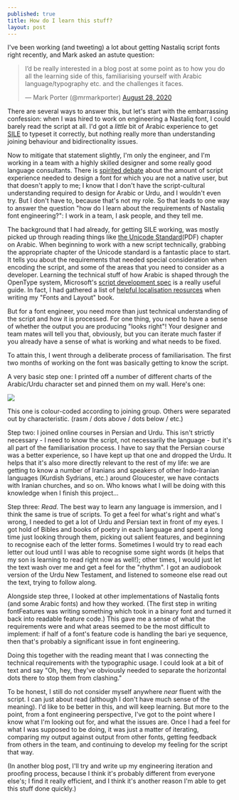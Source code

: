 ```yaml
---
published: true
title: How do I learn this stuff?
layout: post
---
```


I've been working (and tweeting) a lot about getting Nastaliq script fonts right recently, and Mark asked an astute question:

<blockquote class="twitter-tweet"><p lang="en" dir="ltr">I’d be really interested in a blog post at some point as to how you do all the learning side of this, familiarising yourself with Arabic language/typography etc. and the challenges it faces.</p>&mdash; Mark Porter (@mrmarkporter) <a href="https://twitter.com/mrmarkporter/status/1299374272767549441?ref_src=twsrc%5Etfw">August 28, 2020</a></blockquote> <script async src="https://platform.twitter.com/widgets.js" charset="utf-8"></script>

There are several ways to answer this, but let's start with the embarrassing confession: when I was hired to work on engineering a Nastaliq font, I could barely read the script at all. I'd got a *little* bit of Arabic experience to get [SILE](https://sile-typesetter.org) to typeset it correctly, but nothing really more than understanding joining behaviour and bidirectionality issues.

Now to mitigate that statement slightly, I'm only the engineer, and I'm working in a team with a highly skilled designer and some really good language consultants. There is [spirited debate](http://www.alphabettes.org/reflections-on-its-time-to-act/) about the amount of script experience needed to design a font for which you are not a native user, but that doesn't apply to me; I know that I don't have the script-cultural understanding required to design for Arabic or Urdu, and I wouldn't even try. But I don't have to, because that's not my role. So that leads to one way to answer the question "how do I learn about the requirements of Nastaliq font engineering?": I work in a team, I ask people, and they tell me.

The background that I had already, for getting SILE working, was mostly picked up through reading things like [the Unicode Standard](https://www.unicode.org/versions/Unicode13.0.0/ch09.pdf)(PDF) chapter on Arabic. When beginning to work with a new script technically, grabbing the appropriate chapter of the Unicode standard is a fantastic place to start. It tells you about the requirements that needed special consideration when encoding the script, and some of the areas that you need to consider as a developer. Learning the technical stuff of how Arabic is shaped through the OpenType system, Microsoft's [script development spec](https://docs.microsoft.com/en-us/typography/script-development/arabic) is a really useful guide. In fact, I had gathered a list of [helpful localisation reosurces](https://simoncozens.github.io/fonts-and-layout/localisation.html#resources) when writing my "Fonts and Layout" book. 

But for a font engineer, you need more than just technical understanding of the script and how it is processed. For one thing, you need to have a sense of whether the output you are producing "looks right"! Your designer and team mates will tell you that, obviously, but you can iterate much faster if you already have a sense of what is working and what needs to be fixed.

To attain this, I went through a deliberate process of familiarisation. The first two months of working on the font was basically getting to know the script.

A very basic step one: I printed off a number of different charts of the Arabic/Urdu character set and pinned them on my wall. Here's one:

![](https://simoncozens.github.io/images/arabic1.jpg)

This one is colour-coded according to joining group. Others were separated out by characteristic. (rasm / dots above / dots below / etc.)

Step two: I joined online courses in Persian and Urdu. This isn't strictly necessary - I need to know the script, not necessarily the language - but it's all part of the familiarisation process. I have to say that the Persian course was a better experience, so I have kept up that one and dropped the Urdu. It helps that it's also more directly relevant to the rest of my life: we are getting to know a number of Iranians and speakers of other Indo-Iranian languages (Kurdish Sydrians, etc.) around Gloucester, we have contacts with Iranian churches, and so on. Who knows what I will be doing with this knowledge when I finish this project...

Step three: *Read*. The best way to learn any language is immersion, and I think the same is true of scripts. To get a feel for what's right and what's wrong, I needed to get a lot of Urdu and Persian text in front of my eyes. I got hold of Bibles and books of poetry in each language and spent a long time just looking through them, picking out salient features, and beginning to recognise each of the letter forms. Sometimes I would try to read each letter out loud until I was able to recognise some sight words (it helps that my son is learning to read right now as well!); other times, I would just let the text wash over me and get a feel for the "rhythm". I got an audiobook version of the Urdu New Testament, and
listened to someone else read out the text, trying to follow along.

Alongside step three, I looked at other implementations of Nastaliq fonts (and some Arabic fonts) and how they worked. (The first step in writing fontFeatures was writing something which took in a binary font and turned it back into readable feature code.) This gave me a sense of what the requirements were and what areas seemed to be the most difficult to implement: if half of a font's feature code is handling the bari ye sequence, then that's probably a significant issue in font engineering.

Doing this together with the reading meant that I was connecting the technical requirements with the typographic usage. I could look at a bit of text and say "Oh, hey, they've obviously needed to separate the horizontal dots there to stop them from clashing."

To be honest, I still do not consider myself anywhere *near* fluent with the script. I can just about read (although I don't have much sense of the meaning). I'd like to be better in this, and will keep learning. But more to the point, from a font engineering perspective, I've got to the point where I know what I'm looking out for, and what the issues are. Once I had a feel for what I was supposed to be doing, it was just a matter of iterating, comparing my output against output from other fonts, getting feedback from others in the team, and continuing to develop my feeling for the script that way.

(In another blog post, I'll try and write up my engineering iteration and proofing process, because I think it's probably different from everyone else's; I find it really efficient, and I think it's another reason I'm able to get this stuff done quickly.)
